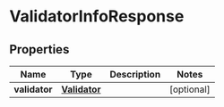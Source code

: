 

# ValidatorInfoResponse


## Properties

Name | Type | Description | Notes
------------ | ------------- | ------------- | -------------
**validator** | [**Validator**](Validator.md) |  |  [optional]



